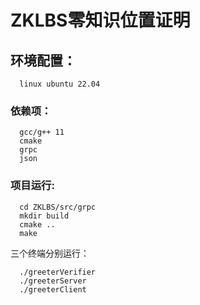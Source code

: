 # ZKLBS零知识位置证明

## 环境配置：

```  
  linux ubuntu 22.04
```
  
### 依赖项：
```
  gcc/g++ 11
  cmake
  grpc
  json
```  
### 项目运行:
```
  cd ZKLBS/src/grpc
  mkdir build
  cmake ..
  make
``` 
  三个终端分别运行：
```
  ./greeterVerifier 
  ./greeterServer 
  ./greeterClient
```
